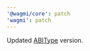 ```yaml
---
'@wagmi/core': patch
'wagmi': patch
---
```


Updated [ABIType](https://github.com/wagmi-dev/abitype) version.
